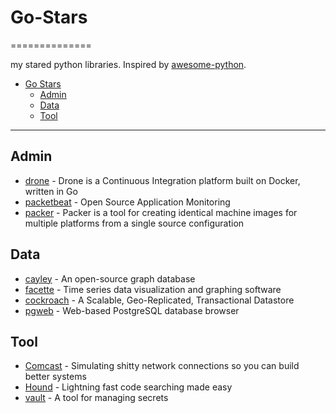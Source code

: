 # Go-Stars
==============

my stared python libraries. Inspired by [awesome-python](https://github.com/vinta/awesome-python).

- [Go Stars](#go-stars)
    - [Admin](#admin)
    - [Data](#data)
    - [Tool](#tool)

---

## Admin

* [drone](https://github.com/drone/drone) - Drone is a Continuous Integration platform built on Docker, written in Go
* [packetbeat](https://github.com/packetbeat/packetbeat) - Open Source Application Monitoring 
* [packer](https://github.com/mitchellh/packer) - Packer is a tool for creating identical machine images for multiple platforms from a single source configuration

## Data
* [cayley](https://github.com/google/cayley) - An open-source graph database
* [facette](https://github.com/facette/facette) - Time series data visualization and graphing software
* [cockroach](https://github.com/cockroachdb/cockroach) - A Scalable, Geo-Replicated, Transactional Datastore
* [pgweb](https://github.com/sosedoff/pgweb) - Web-based PostgreSQL database browser

## Tool
* [Comcast](https://github.com/tylertreat/Comcast) - Simulating shitty network connections so you can build better systems
* [Hound](https://github.com/etsy/Hound) - Lightning fast code searching made easy
* [vault](https://github.com/hashicorp/vault) - A tool for managing secrets